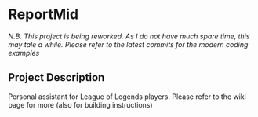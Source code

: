 
# ReportMid

*N.B. This project is being reworked. As I do not have much spare time, this may tale a while. Please refer to the latest commits for the modern coding examples*

## Project Description

Personal assistant for League of Legends players. Please refer to the wiki page for more (also for building instructions)
